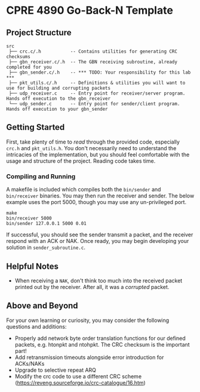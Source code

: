 # CPRE 4890 Go-Back-N Template

## Project Structure

```text
src
 ├── crc.c/.h           -- Contains utilities for generating CRC checksums
 ├── gbn_receiver.c/.h  -- The GBN receiving subroutine, already completed for you
 ├── gbn_sender.c/.h    -- *** TODO: Your responsibility for this lab ***
 ├── pkt_utils.c/.h     -- Definitions & utilities you will want to use for building and corrupting packets
 ├── udp_receiver.c     -- Entry point for receiver/server program. Hands off execution to the gbn_receiver
 └── udp_sender.c       -- Entry point for sender/client program. Hands off execution to your gbn_sender
```

## Getting Started

First, take plenty of time to *read* through the provided code, especially `crc.h` and `pkt_utils.h`. You don't necessarily need to understand the intricacies of the implementation, but you should feel comfortable with the usage and structure of the project. Reading code takes time.

### Compiling and Running

A makefile is included which compiles both the `bin/sender` and `bin/receiver` binaries. You may then run the receiver and sender. The below example uses the port 5000, though you may use any un-privileged port.

```shell
make
bin/receiver 5000
bin/sender 127.0.0.1 5000 0.01
```

If successful, you should see the sender transmit a packet, and the receiver respond with an ACK or NAK.
Once ready, you may begin developing your solution in `sender_subroutine.c`.

## Helpful Notes

- When receiving a `NAK`, don't think too much into the received packet printed out by the receiver. After all, it was a _corrupted_ packet.

## Above and Beyond

For your own learning or curiosity, you may consider the following questions and additions:

- Properly add network byte order translation functions for our defined packets, e.g. htonpkt and ntohpkt. The CRC checksum is the important part!
- Add retransmission timeouts alongside error introduction for ACKs/NAKs
- Upgrade to selective repeat ARQ
- Modify the crc code to use a different CRC scheme (<https://reveng.sourceforge.io/crc-catalogue/16.htm>)
